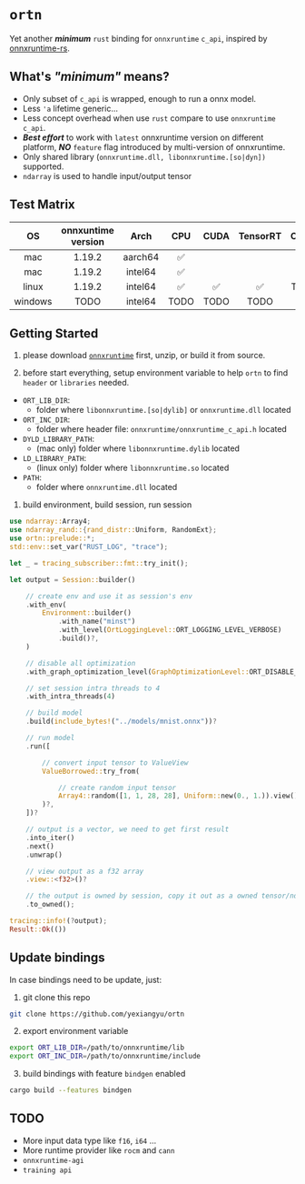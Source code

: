 # `ortn`

Yet another ***minimum*** `rust` binding for `onnxruntime` `c_api`, inspired by [onnxruntime-rs](https://github.com/nbigaouette/onnxruntime-rs).

## What's ***"minimum"*** means? 

- Only subset of `c_api` is wrapped, enough to run a onnx model.
- Less `'a` lifetime generic...
- Less concept overhead when use `rust` compare to use `onnxruntime` `c_api`.
- ***Best effort*** to work with `latest` onnxruntime version on different platform, ***NO*** `feature` flag introduced by multi-version of onnxruntime.
- Only shared library (`onnxruntime.dll, libonnxruntime.[so|dyn])` supported.
- `ndarray` is used to handle input/output tensor

## Test Matrix

|   OS   | onnxuntime<br />version |  Arch  | CPU | CUDA | TensorRT | CANN |
| :-----: | :---------------------: | :-----: | :--: | :--: | :------: | :--: |
|   mac   |         1.19.2         | aarch64 |  ✅  |  |         |  |
|   mac   |         1.19.2         | intel64 |  ✅  |  |      |  |
|  linux  |         1.19.2         | intel64 |  ✅  |  ✅  |    ✅    | TODO |
| windows |          TODO          | intel64 | TODO | TODO |   TODO   |  |

## Getting Started

1. please download [`onnxruntime`](https://github.com/microsoft/onnxruntime) first, unzip, or build it from source. 

2. before start everything, setup environment variable to help `ortn` to find `header` or `libraries` needed.

- `ORT_LIB_DIR`: 
  - folder where `libonnxruntime.[so|dylib]` or `onnxruntime.dll` located
- `ORT_INC_DIR`: 
  - folder where header file: `onnxruntime/onnxruntime_c_api.h` located
- `DYLD_LIBRARY_PATH`: 
  - (mac only) folder where `libonnxruntime.dylib` located
- `LD_LIBRARY_PATH`: 
  - (linux only) folder where `libonnxruntime.so` located
- `PATH`: 
  - folder where `onnxruntime.dll` located

1. build environment, build session, run session

```rust
use ndarray::Array4;
use ndarray_rand::{rand_distr::Uniform, RandomExt};
use ortn::prelude::*;
std::env::set_var("RUST_LOG", "trace");

let _ = tracing_subscriber::fmt::try_init();

let output = Session::builder()

    // create env and use it as session's env
    .with_env(
        Environment::builder()
            .with_name("minst")
            .with_level(OrtLoggingLevel::ORT_LOGGING_LEVEL_VERBOSE)
            .build()?,
    )

    // disable all optimization
    .with_graph_optimization_level(GraphOptimizationLevel::ORT_DISABLE_ALL)

    // set session intra threads to 4
    .with_intra_threads(4)

    // build model
    .build(include_bytes!("../models/mnist.onnx"))?

    // run model
    .run([

        // convert input tensor to ValueView
        ValueBorrowed::try_from(

            // create random input tensor
            Array4::random([1, 1, 28, 28], Uniform::new(0., 1.)).view(),
        )?,
    ])?

    // output is a vector, we need to get first result
    .into_iter()
    .next()
    .unwrap()

    // view output as a f32 array
    .view::<f32>()?

    // the output is owned by session, copy it out as a owned tensor/ndarray
    .to_owned();

tracing::info!(?output);
Result::Ok(())
```

## Update bindings
In case bindings need to be update, just:

1. git clone this repo
```bash
git clone https://github.com/yexiangyu/ortn
```
2. export environment variable
```bash
export ORT_LIB_DIR=/path/to/onnxruntime/lib
export ORT_INC_DIR=/path/to/onnxruntime/include
```
3. build bindings with feature `bindgen` enabled
```bash
cargo build --features bindgen
```

## TODO

- More input data type like `f16`, `i64` ...
- More runtime provider like `rocm` and `cann`
- `onnxruntime-agi`
- `training api`
